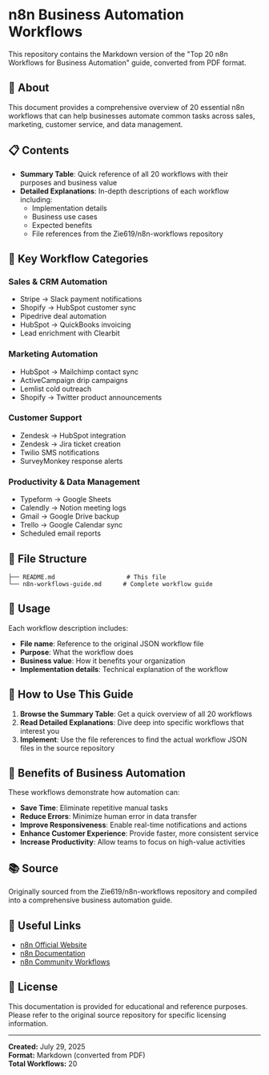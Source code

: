 # n8n Business Automation Workflows

This repository contains the Markdown version of the "Top 20 n8n Workflows for Business Automation" guide, converted from PDF format.

## 📁 About

This document provides a comprehensive overview of 20 essential n8n workflows that can help businesses automate common tasks across sales, marketing, customer service, and data management.

## 📋 Contents

- **Summary Table**: Quick reference of all 20 workflows with their purposes and business value
- **Detailed Explanations**: In-depth descriptions of each workflow including:
  - Implementation details
  - Business use cases
  - Expected benefits
  - File references from the Zie619/n8n-workflows repository

## 🔧 Key Workflow Categories

### Sales & CRM Automation
- Stripe → Slack payment notifications
- Shopify → HubSpot customer sync
- Pipedrive deal automation
- HubSpot → QuickBooks invoicing
- Lead enrichment with Clearbit

### Marketing Automation
- HubSpot → Mailchimp contact sync
- ActiveCampaign drip campaigns
- Lemlist cold outreach
- Shopify → Twitter product announcements

### Customer Support
- Zendesk → HubSpot integration
- Zendesk → Jira ticket creation
- Twilio SMS notifications
- SurveyMonkey response alerts

### Productivity & Data Management
- Typeform → Google Sheets
- Calendly → Notion meeting logs
- Gmail → Google Drive backup
- Trello → Google Calendar sync
- Scheduled email reports

## 📂 File Structure

```
├── README.md                    # This file
└── n8n-workflows-guide.md      # Complete workflow guide
```

## 🚀 Usage

Each workflow description includes:
- **File name**: Reference to the original JSON workflow file
- **Purpose**: What the workflow does
- **Business value**: How it benefits your organization
- **Implementation details**: Technical explanation of the workflow

## 📖 How to Use This Guide

1. **Browse the Summary Table**: Get a quick overview of all 20 workflows
2. **Read Detailed Explanations**: Dive deep into specific workflows that interest you
3. **Implement**: Use the file references to find the actual workflow JSON files in the source repository

## 🌟 Benefits of Business Automation

These workflows demonstrate how automation can:
- **Save Time**: Eliminate repetitive manual tasks
- **Reduce Errors**: Minimize human error in data transfer
- **Improve Responsiveness**: Enable real-time notifications and actions
- **Enhance Customer Experience**: Provide faster, more consistent service
- **Increase Productivity**: Allow teams to focus on high-value activities

## 📚 Source

Originally sourced from the Zie619/n8n-workflows repository and compiled into a comprehensive business automation guide.

## 🔗 Useful Links

- [n8n Official Website](https://n8n.io/)
- [n8n Documentation](https://docs.n8n.io/)
- [n8n Community Workflows](https://github.com/n8n-io/n8n/tree/master/packages/nodes-base)

## 📄 License

This documentation is provided for educational and reference purposes. Please refer to the original source repository for specific licensing information.

---

**Created:** July 29, 2025  
**Format:** Markdown (converted from PDF)  
**Total Workflows:** 20